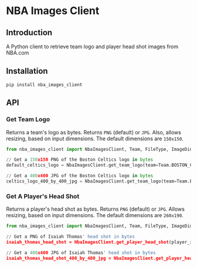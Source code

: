 # NBA Images Client

## Introduction
A Python client to retrieve team logo and player head shot images from NBA.com

## Installation
`pip install nba_images_client`

## API

### Get Team Logo
Returns a team's logo as bytes. Returns `PNG` (default) or `JPG`. Also,
allows resizing, based on input dimensions. The default dimensions are `150x150`.

```python
from nba_images_client import NbaImagesClient, Team, FileType, ImageDimensions

// Get a 150x150 PNG of the Boston Celtics logo in bytes
default_celtics_logo = NbaImagesClient.get_team_logo(team=Team.BOSTON_CELTICS)

// Get a 400x400 JPG of the Boston Celtics logo in bytes
celtics_logo_400_by_400_jpg = NbaImagesClient.get_team_logo(team=Team.BOSTON_CELTICS, file_type=FileType.JPG, image_dimensions=ImageDimensions(height=400, length=400))
```

### Get A Player's Head Shot
Returns a player's head shot as bytes. Returns `PNG` (default) or `JPG`.
Allows resizing, based on input dimensions. The default dimensions are `260x190`.

```python
from nba_images_client import NbaImagesClient, Team, FileType, ImageDimensions

// Get a PNG of Isaiah Thomas' head shot in bytes
isaiah_thomas_head_shot = NbaImagesClient.get_player_head_shot(player_id=202738)

// Get a 400x400 JPG of Isaiah Thomas' head shot in bytes
isaiah_thomas_head_shot_400_by_400_jpg = NbaImagesClient.get_player_head_shot(player_id=202738, file_type=FileType.JPG, image_dimensions=ImageDimensions(height=400, length=400))
```